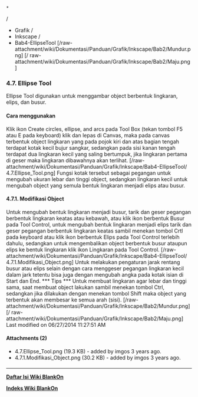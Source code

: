 

    *









  /


  * Grafik  /
  * Inkscape  /
  * Bab4-EllipseTool
[/raw-attachment/wiki/Dokumentasi/Panduan/Grafik/Inkscape/Bab2/Mundur.png] [/
raw-attachment/wiki/Dokumentasi/Panduan/Grafik/Inkscape/Bab2/Maju.png]
### 4.7. Ellipse Tool
Ellipse Tool digunakan untuk menggambar object berbentuk lingkaran, elips, dan
busur.
#### Cara menggunakan
Klik ikon Create circles, ellipse, and arcs pada Tool Box (tekan tombol F5 atau
E pada keyboard) klik dan lepas di Canvas, maka pada canvas terbentuk object
lingkaran yang pada pojok kiri dan atas bagian tengah terdapat kotak kecil
bujur sangkar, sedangkan pada sisi kanan tengah terdapat dua lingkaran kecil
yang saling bertumpuk, jika lingkaran pertama di geser maka lingkaran
dibawahnya akan terlihat.
[/raw-attachment/wiki/Dokumentasi/Panduan/Grafik/Inkscape/Bab4-EllipseTool/
4.7.Ellipse_Tool.png]
Fungsi kotak tersebut sebagai pegangan untuk mengubah ukuran lebar dan tinggi
object, sedangkan lingkaran kecil untuk mengubah object yang semula bentuk
lingkaran menjadi elips atau busur.
#### 4.7.1. Modifikasi Object
Untuk mengubah bentuk lingkaran menjadi busur, tarik dan geser pegangan
berbentuk lingkaran keatas atau kebawah, atau klik ikon berbentuk Busur pada
Tool Control, untuk mengubah bentuk lingkaran menjadi elips tarik dan geser
pegangan berbentuk lingkaran keatas sambil menekan tombol Crtl pada keyboard
atau klik ikon berbentuk Elips pada Tool Control terlebih dahulu, sedangkan
untuk mengembalikan object berbentuk busur ataupun elips ke bentuk lingkaran
klik ikon Lingkaran pada Tool Control.
[/raw-attachment/wiki/Dokumentasi/Panduan/Grafik/Inkscape/Bab4-EllipseTool/
4.7.1.Modifikasi_Object.png]
Untuk melakukan pengaturan jarak rentang busur atau elips selain dengan cara
menggeser pegangan lingkaran kecil dalam jark tetentu bisa juga dengan mengubah
angka pada kotak isian di Start dan End.
*** Tips ***
Untuk membuat lingkaran agar lebar dan tinggi sama, saat membuat object lakukan
sambil menekan tombol Ctrl, sedangkan jika dilakukan dengan menekan tombol
Shift maka object yang terbentuk akan membesar ke semua arah (sisi).
[/raw-attachment/wiki/Dokumentasi/Panduan/Grafik/Inkscape/Bab2/Mundur.png] [/
raw-attachment/wiki/Dokumentasi/Panduan/Grafik/Inkscape/Bab2/Maju.png]
Last modified on 06/27/2014 11:27:51 AM
#### Attachments (2)
  * 4.7.Ellipse_Tool.png​ (19.3 KB) - added by imgos 3 years ago.
  * 4.7.1.Modifikasi_Object.png​ (30.2 KB) - added by imgos 3 years ago.
#### 
    
 
 
 
 
 
---
[**Daftar Isi Wiki BlankOn**](/DaftarIsi/README.md)
 
[**Indeks Wiki BlankOn**](/Indeks.md)
